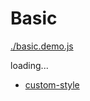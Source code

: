# Basic

<!--MR-R {
    type: "pre",
    file: './basic.demo.js'
} -->
[./basic.demo.js](./basic.demo.js)

<div id="example__basic_node" class="fast-flow-demo">loading...</div>


- [custom-style](./custom-style.md)
